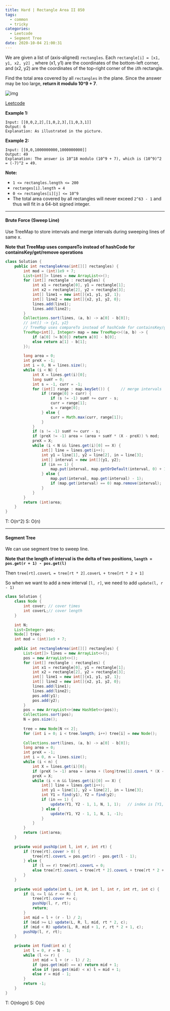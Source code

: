 ```yaml
---
title: Hard | Rectangle Area II 850
tags:
  - common
  - tricky
categories:
  - Leetcode
  - Segment Tree
date: 2020-10-04 21:00:31
---
```


We are given a list of (axis-aligned) `rectangles`.  Each `rectangle[i] = [x1, y1, x2, y2] `, where (x1, y1) are the coordinates of the bottom-left corner, and (x2, y2) are the coordinates of the top-right corner of the `i`th rectangle.

Find the total area covered by all `rectangles` in the plane.  Since the answer may be too large, **return it modulo 10^9 + 7**.

![img](https://s3-lc-upload.s3.amazonaws.com/uploads/2018/06/06/rectangle_area_ii_pic.png)

[Leetcode](https://leetcode.com/problems/rectangle-area-ii/)

<!--more-->

**Example 1:**

```
Input: [[0,0,2,2],[1,0,2,3],[1,0,3,1]]
Output: 6
Explanation: As illustrated in the picture.
```

**Example 2:**

```
Input: [[0,0,1000000000,1000000000]]
Output: 49
Explanation: The answer is 10^18 modulo (10^9 + 7), which is (10^9)^2 = (-7)^2 = 49.
```

**Note:**

- `1 <= rectangles.length <= 200`
- `rectanges[i].length = 4`
- `0 <= rectangles[i][j] <= 10^9`
- The total area covered by all rectangles will never exceed `2^63 - 1` and thus will fit in a 64-bit signed integer.

---

#### Brute Force (Sweep Line) 

Use TreeMap to store intervals and merge intervals during sweeping lines of same x.

**Note that TreeMap uses compareTo instead of hashCode for containsKey/get/remove operations**

```java
class Solution {
    public int rectangleArea(int[][] rectangles) {
        int mod = (int)1e9 + 7;
        List<int[]> lines = new ArrayList<>();
        for (int[] rectangle : rectangles) {
            int x1 = rectangle[0], y1 = rectangle[1];
            int x2 = rectangle[2], y2 = rectangle[3];
            int[] line1 = new int[]{x1, y1, y2, 1};
            int[] line2 = new int[]{x2, y1, y2, 0};
            lines.add(line1);
            lines.add(line2);
        }
        Collections.sort(lines, (a, b) -> a[0] - b[0]);
        // int[] -> {y1, y2}
        // TreeMap uses compareTo instead of hashCode for containsKey/get/remove operations
        TreeMap<int[], Integer> map = new TreeMap<>((a, b) -> {
            if (a[0] != b[0]) return a[0] - b[0];
            else return a[1] - b[1];
        });
        
        long area = 0;
        int preX = -1;
        int i = 0, N = lines.size();
        while (i < N) {
            int X = lines.get(i)[0];
            long sumY = 0;
            int s = -1, curr = -1;
            for (int[] range : map.keySet()) {     // merge intervals
                if (range[0] > curr) {
                    if (s != -1) sumY += curr - s;
                    curr = range[1];
                    s = range[0];
                } else {
                    curr = Math.max(curr, range[1]);
                }
            }
            if (s != -1) sumY += curr - s;
            if (preX != -1) area = (area + sumY * (X - preX)) % mod;
            preX = X;
            while (i < N && lines.get(i)[0] == X) {
                int[] line = lines.get(i++);
                int y1 = line[1], y2 = line[2], in = line[3];
                int[] interval = new int[]{y1, y2};
                if (in == 1) {
                    map.put(interval, map.getOrDefault(interval, 0) + 1);
                } else {
                    map.put(interval, map.get(interval) - 1);
                    if (map.get(interval) == 0) map.remove(interval);
                }
            }
        }
        return (int)area;
    }
}
```

T: O(n^2)			S: O(n)

---

#### Segment Tree

We can use segment tree to sweep line.

**Note that the length of interval is the delta of two positions, `length = pos.get(r + 1) - pos.get(l)`**

Then `tree[rt].coverL = tree[rt * 2].coverL + tree[rt * 2 + 1]`

So when we want to add a new interval `[l, r]`, we need to add `update(l, r - 1)`

```java
class Solution {
    class Node {
        int cover; // cover times
        int coverL;// cover length
    }
    
    int N;
    List<Integer> pos;
    Node[] tree;
    int mod = (int)1e9 + 7;
    
    public int rectangleArea(int[][] rectangles) {
        List<int[]> lines = new ArrayList<>();
        pos = new ArrayList<>();
        for (int[] rectangle : rectangles) {
            int x1 = rectangle[0], y1 = rectangle[1];
            int x2 = rectangle[2], y2 = rectangle[3];
            int[] line1 = new int[]{x1, y1, y2, 1};
            int[] line2 = new int[]{x2, y1, y2, 0};
            lines.add(line1);
            lines.add(line2);
            pos.add(y1);
            pos.add(y2);
        }
        pos = new ArrayList<>(new HashSet<>(pos));
        Collections.sort(pos);
        N = pos.size();
        
        tree = new Node[N << 2];
        for (int i = 0; i < tree.length; i++) tree[i] = new Node();
        
        Collections.sort(lines, (a, b) -> a[0] - b[0]);
        long area = 0;
        int preX = -1;
        int i = 0, n = lines.size();
        while (i < n) {
            int X = lines.get(i)[0];
            if (preX != -1) area = (area + (long)tree[1].coverL * (X - preX)) % mod;
            preX = X;
            while (i < n && lines.get(i)[0] == X) {
                int[] line = lines.get(i++);
                int y1 = line[1], y2 = line[2], in = line[3];
                int Y1 = find(y1), Y2 = find(y2);
                if (in == 1) {
                    update(Y1, Y2 - 1, 1, N, 1, 1);   // index is [Y1, Y2 - 1]
                } else {
                    update(Y1, Y2 - 1, 1, N, 1, -1);  
                }
            }
        }
        return (int)area;
    }
    
    private void pushUp(int l, int r, int rt) {
        if (tree[rt].cover > 0) {
            tree[rt].coverL = pos.get(r) - pos.get(l - 1);
        } else {
            if (l == r) tree[rt].coverL = 0;
            else tree[rt].coverL = tree[rt * 2].coverL + tree[rt * 2 + 1].coverL;
        }
    }
    
    private void update(int L, int R, int l, int r, int rt, int c) {
        if (L <= l && r <= R) {
            tree[rt].cover += c;
            pushUp(l, r, rt);
            return;
        }
        int mid = l + (r - l) / 2;
        if (mid >= L) update(L, R, l, mid, rt * 2, c);
        if (mid < R) update(L, R, mid + 1, r, rt * 2 + 1, c);
        pushUp(l, r, rt);
    }
    
    private int find(int x) {
        int l = 0, r = N - 1;
        while (l <= r) {
            int mid = l + (r - l) / 2;
            if (pos.get(mid) == x) return mid + 1;
            else if (pos.get(mid) < x) l = mid + 1;
            else r = mid - 1;
        }
        return -1;
    }
}
```

T: O(nlogn)			S: O(n)  




